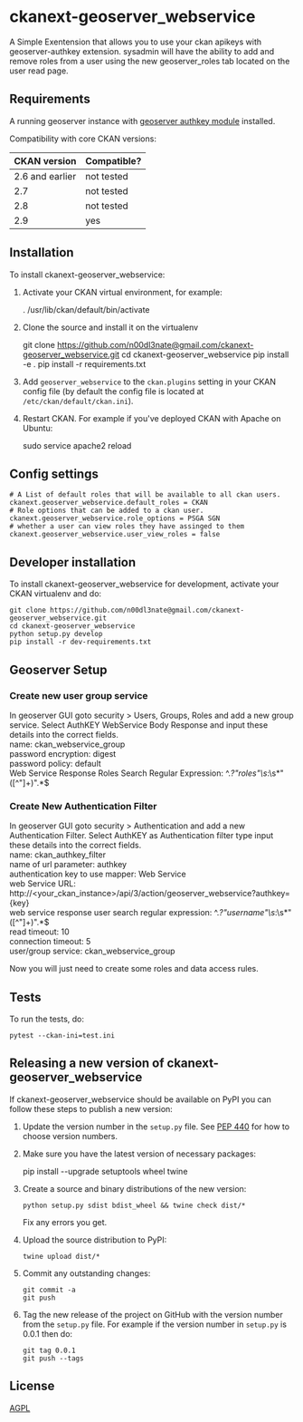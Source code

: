 # ckanext-geoserver_webservice

A Simple Exentension that allows you to use your ckan apikeys with geoserver-authkey extension. sysadmin will have the ability to add and remove roles from a user using the new geoserver_roles tab located on the user read page. 



## Requirements

A running geoserver instance with [geoserver authkey module](https://docs.geoserver.org/latest/en/user/extensions/authkey/index.html) installed. 

Compatibility with core CKAN versions:

| CKAN version    | Compatible?   |
| --------------- | ------------- |
| 2.6 and earlier | not tested    |
| 2.7             | not tested    |
| 2.8             | not tested    |
| 2.9             | yes           |       


## Installation

To install ckanext-geoserver_webservice:

1. Activate your CKAN virtual environment, for example:

     . /usr/lib/ckan/default/bin/activate

2. Clone the source and install it on the virtualenv

    git clone https://github.com/n00dl3nate@gmail.com/ckanext-geoserver_webservice.git
    cd ckanext-geoserver_webservice
    pip install -e .
	pip install -r requirements.txt

3. Add `geoserver_webservice` to the `ckan.plugins` setting in your CKAN
   config file (by default the config file is located at
   `/etc/ckan/default/ckan.ini`).

4. Restart CKAN. For example if you've deployed CKAN with Apache on Ubuntu:

     sudo service apache2 reload


## Config settings

	# A List of default roles that will be available to all ckan users.
	ckanext.geoserver_webservice.default_roles = CKAN
    # Role options that can be added to a ckan user.
    ckanext.geoserver_webservice.role_options = PSGA SGN
    # whether a user can view roles they have assinged to them 
    ckanext.geoserver_webservice.user_view_roles = false



## Developer installation

To install ckanext-geoserver_webservice for development, activate your CKAN virtualenv and
do:

    git clone https://github.com/n00dl3nate@gmail.com/ckanext-geoserver_webservice.git
    cd ckanext-geoserver_webservice
    python setup.py develop
    pip install -r dev-requirements.txt


## Geoserver Setup

### Create new user group service

In geoserver GUI goto security > Users, Groups, Roles and add a new group service. Select AuthKEY WebService Body Response and input these details into the correct fields. <br>
name: ckan_webservice_group <br>
password encryption: digest<br>
password policy: default<br>
Web Service Response Roles Search Regular Expression: ^.*?\"roles\"\s*:\s*\"([^\"]+)\".*$ <br>

### Create New Authentication Filter
In geoserver GUI goto security > Authentication and add a new Authentication Filter. Select AuthKEY as Authentication filter type input these details into the correct fields. <br>
name: ckan_authkey_filter <br>
name of url parameter: authkey <br>
authentication key to use mapper: Web Service <br>
web Service URL: http://<your_ckan_instance>/api/3/action/geoserver_webservice?authkey={key} <br>
web service response user search regular expression: ^.*?\"username\"\s*:\s*\"([^\"]+)\".*$ <br>
read timeout: 10 <br>
connection timeout: 5 <br>
user/group service: ckan_webservice_group <br>

Now you will just need to create some roles and data access rules.

## Tests

To run the tests, do:

    pytest --ckan-ini=test.ini


## Releasing a new version of ckanext-geoserver_webservice

If ckanext-geoserver_webservice should be available on PyPI you can follow these steps to publish a new version:

1. Update the version number in the `setup.py` file. See [PEP 440](http://legacy.python.org/dev/peps/pep-0440/#public-version-identifiers) for how to choose version numbers.

2. Make sure you have the latest version of necessary packages:

    pip install --upgrade setuptools wheel twine

3. Create a source and binary distributions of the new version:

       python setup.py sdist bdist_wheel && twine check dist/*

   Fix any errors you get.

4. Upload the source distribution to PyPI:

       twine upload dist/*

5. Commit any outstanding changes:

       git commit -a
       git push

6. Tag the new release of the project on GitHub with the version number from
   the `setup.py` file. For example if the version number in `setup.py` is
   0.0.1 then do:

       git tag 0.0.1
       git push --tags

## License

[AGPL](https://www.gnu.org/licenses/agpl-3.0.en.html)
